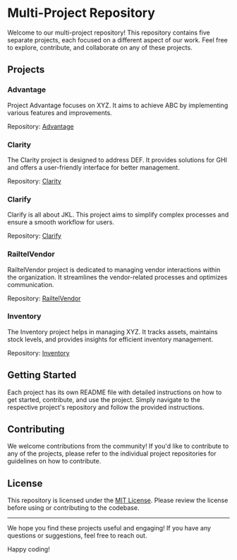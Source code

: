 # Multi-Project Repository

Welcome to our multi-project repository! This repository contains five separate projects, each focused on a different aspect of our work. Feel free to explore, contribute, and collaborate on any of these projects.

## Projects

### Advantage

Project Advantage focuses on XYZ. It aims to achieve ABC by implementing various features and improvements.

Repository: [Advantage](https://github.com/rdpserveradvantage/advantage)

### Clarity

The Clarity project is designed to address DEF. It provides solutions for GHI and offers a user-friendly interface for better management.

Repository: [Clarity](https://github.com/rdpserveradvantage/clarity)

### Clarify

Clarify is all about JKL. This project aims to simplify complex processes and ensure a smooth workflow for users.

Repository: [Clarify](https://github.com/rdpserveradvantage/clarify)

### RailtelVendor

RailtelVendor project is dedicated to managing vendor interactions within the organization. It streamlines the vendor-related processes and optimizes communication.

Repository: [RailtelVendor](https://github.com/rdpserveradvantage/railtelvendor)

### Inventory

The Inventory project helps in managing XYZ. It tracks assets, maintains stock levels, and provides insights for efficient inventory management.

Repository: [Inventory](https://github.com/rdpserveradvantage/inventory)

## Getting Started

Each project has its own README file with detailed instructions on how to get started, contribute, and use the project. Simply navigate to the respective project's repository and follow the provided instructions.

## Contributing

We welcome contributions from the community! If you'd like to contribute to any of the projects, please refer to the individual project repositories for guidelines on how to contribute.

## License

This repository is licensed under the [MIT License](LICENSE). Please review the license before using or contributing to the codebase.

---

We hope you find these projects useful and engaging! If you have any questions or suggestions, feel free to reach out.

Happy coding!

